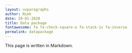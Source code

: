 ```yaml
---
layout: uvparagraphs
author: Niek
date: 20-01-2020
title: Data package
fontawesome: fa fa-check-square-o fa-stack-1x fa-inverse
permalink: datapackage
---
```


This page is written in Markdown.